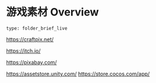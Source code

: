 # 游戏素材 Overview
 
```ccard
type: folder_brief_live
```
 
https://craftpix.net/

https://itch.io/

https://pixabay.com/

https://assetstore.unity.com/
https://store.cocos.com/app/

